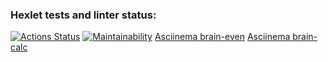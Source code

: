 ### Hexlet tests and linter status:
[![Actions Status](https://github.com/Gpex29/frontend-project-44/workflows/hexlet-check/badge.svg)](https://github.com/Gpex29/frontend-project-44/actions)
[![Maintainability](https://api.codeclimate.com/v1/badges/cc57dc0d1bfab26e4b1c/maintainability)](https://codeclimate.com/github/Gpex29/frontend-project-44/maintainability)
[Asciinema brain-even](https://asciinema.org/a/50JJI61diNYcuSMwyb2UGyd74)
[Asciinema brain-calc](https://asciinema.org/a/R78EqST8A2TCXw7Dcd10DVrQp)